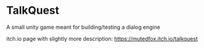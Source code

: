 # TalkQuest
 
A small unity game meant for building/testing a dialog engine

itch.io page with slightly more description:
https://mutedfox.itch.io/talkquest
